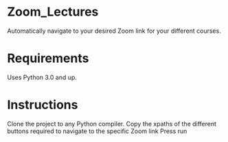# Zoom_Lectures

Automatically navigate to your desired Zoom link for your different courses.

# Requirements
Uses Python 3.0 and up.

# Instructions
Clone the project to any Python compiler.
Copy the xpaths of the different buttons required to navigate to the specific Zoom link
Press run
